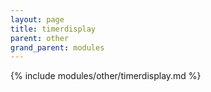 ```yaml
---
layout: page
title: timerdisplay
parent: other
grand_parent: modules
---
```


{% include modules/other/timerdisplay.md %}
